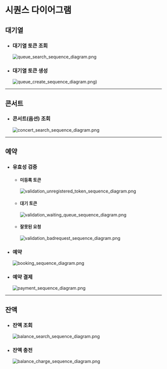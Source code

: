 # 시퀀스 다이어그램
## 대기열
- ### 대기열 토큰 조회
  ![queue_search_sequence_diagram.png](queue%2Fqueue_search_sequence_diagram.png)
- ### 대기열 토큰 생성
  ![queue_create_sequence_diagram.png](queue%2Fqueue_create_sequence_diagram.png))

---

## 콘서트
- ### 콘서트(옵션) 조회
  ![concert_search_sequence_diagram.png](concert%2Fconcert_search_sequence_diagram.png)

---
## 예약
- ### 유효성 검증
  - #### 미등록 토큰
    ![validation_unregistered_token_sequence_diagram.png](booking%2Fvalidation_unregistered_token_sequence_diagram.png)
  - #### 대기 토큰
    ![validation_waiting_queue_sequence_diagram.png](booking%2Fvalidation_waiting_queue_sequence_diagram.png)
  - #### 잘못된 요청
    ![validation_badrequest_sequence_diagram.png](booking%2Fvalidation_badrequest_sequence_diagram.png)
- ### 예약
  ![booking_sequence_diagram.png](booking%2Fbooking_sequence_diagram.png)
- ### 예약 결제
  ![payment_sequence_diagram.png](booking%2Fpayment_sequence_diagram.png)

---
## 잔액
- ### 잔액 조회
  ![balance_search_sequence_diagram.png](transaction%2Fbalance_search_sequence_diagram.png)
- ### 잔액 충전
  ![balance_charge_sequence_diagram.png](transaction%2Fbalance_charge_sequence_diagram.png)